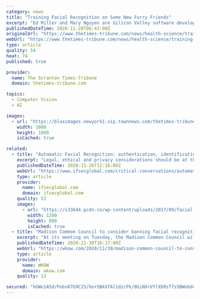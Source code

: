 ```yaml
---
category: news
title: "Training Facial Recognition on Some New Furry Friends"
excerpt: "Ed Miller and Mary Nguyen are Silicon Valley software developers by day, but moonlight at solving an unusually fuzzy problem."
publishedDateTime: 2020-11-28T06:43:00Z
originalUrl: "https://www.thetimes-tribune.com/news/health-science/training-facial-recognition-on-some-new-furry-friends/article_f5c944b8-0a00-5f31-ad9e-8abc0f74debc.html"
webUrl: "https://www.thetimes-tribune.com/news/health-science/training-facial-recognition-on-some-new-furry-friends/article_f5c944b8-0a00-5f31-ad9e-8abc0f74debc.html"
type: article
quality: 54
heat: 74
published: true

provider:
  name: The Scranton Times-Tribune
  domain: thetimes-tribune.com

topics:
  - Computer Vision
  - AI

images:
  - url: "https://bloximages.newyork1.vip.townnews.com/thetimes-tribune.com/content/tncms/custom/image/590573fe-bcc2-11ea-a70c-9fc5e1d62811.jpg"
    width: 1080
    height: 1080
    isCached: true

related:
  - title: "Automatic Facial Recognition: authentication, identification and ethical use"
    excerpt: "Legal, ethical and privacy considerations should be at the heart of deploying automatic facial recognition (AFR) technology, say experts."
    publishedDateTime: 2020-11-26T12:16:00Z
    webUrl: "https://www.ifsecglobal.com/critical-conversations/automatic-facial-recognition-authentication-identification-and-ethical-use/"
    type: article
    provider:
      name: ifsecglobal.com
      domain: ifsecglobal.com
    quality: 53
    images:
      - url: "https://s33644.pcdn.co/wp-content/uploads/2017/09/facial-recognition-biometrics-1.jpeg"
        width: 1200
        height: 800
        isCached: true
  - title: "Madison Common Council to consider banning facial recognition software in most cases"
    excerpt: "At its meeting on Tuesday, the Madison Common Council will consider whether to ban city departments, including police, from using facial recognition software with a few exceptions."
    publishedDateTime: 2020-11-30T16:17:00Z
    webUrl: "https://wkow.com/2020/11/30/madison-common-council-to-consider-banning-facial-recognition-software-in-most-cases/"
    type: article
    provider:
      name: WKOW
      domain: wkow.com
    quality: 12

secured: "hGWo1A5d/PobsK7G9C25/ho+5BkXfAl1dzcPk/0GiNX+VYlXbRsTfs5BWnbd4LjJcEVFy3m6r+zbYOniTZS0Hwnx9c+1Jb2kfvh2pHZ/E/wmqGZoO0418SFf+EWK9bpyjNjxkbf3OXot5o8WQG9OkGOPz54cxH8uDm2J+ro7z/7iPZG2vbX92UPHtUg8eqtElAjCmVSy7dppiZCkCjMhx5qsfUXKM2ucgUEh8bki1NocuMq4bu5XTtsoi6Bpv6ZJ5vXU8GmP1uzxNuavZ8dSnJ9udtDS6e82lfb1RKOsWGHNwcuZV0YD+fUq+tayR9XZY3aIcc5pi63KGa7W8PupefkoZ6h5k6UI73pdzHXtYHs=;pwoGiaEhaINxhoAcbLs/Yw=="
---
```


